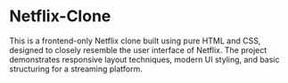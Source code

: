 # Netflix-Clone
This is a frontend-only Netflix clone built using pure HTML and CSS, designed to closely resemble the user interface of Netflix. The project demonstrates responsive layout techniques, modern UI styling, and basic structuring for a streaming platform.
